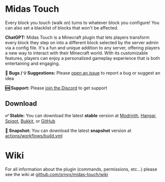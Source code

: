 # Midas Touch

Every block you touch (walk on) turns to whatever block you configure! You can also set a blacklist of blocks that won't be affected.

**ChatGPT:** Midas Touch is a Minecraft plugin that lets players transform every block they step on into a different block selected by the server admin via a config file. It's a fun and unique addition to any server, offering players a new way to interact with their Minecraft world. With its customizable features, players can enjoy a personalized gameplay experience that is both entertaining and engaging.

**🐛 Bugs / 💡 Suggestions:** Please [open an issue](https://github.com/srnyx/midas-touch/issues/new/choose) to report a bug or suggest an idea

**🆘 Support:** Please [join the Discord](https://srnyx.com/discord) to get support

## Download

**✅ Stable:** You can download the latest **stable** version at [Modrinth](https://modrinth.com/plugin/midas-touch), [Hangar](https://hangar.papermc.io/srnyx/MidasTouch), [Spigot](https://spigotmc.org/resources/109422), [Bukkit](https://dev.bukkit.org/projects/srnyxs-midas-touch), or [GitHub](https://github.com/srnyx/midas-touch/releases)

**🚧 Snapshot:** You can download the latest **snapshot** version at [actions/workflows/build.yml](https://github.com/srnyx/midas-touch/actions/workflows/build.yml)

# Wiki

For all information about the plugin (commands, permissions, etc...) please see the wiki at [github.com/srnyx/midas-touch/wiki](https://github.com/srnyx/midas-touch/wiki)
